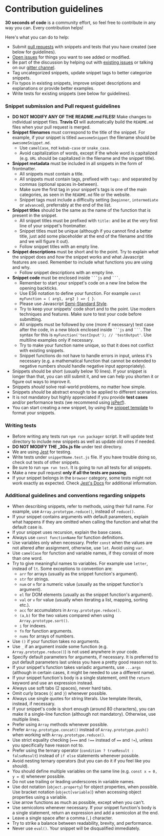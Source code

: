 # Contribution guidelines

**30 seconds of code** is a community effort, so feel free to contribute in any way you can. Every contribution helps!

Here's what you can do to help:

- Submit [pull requests](https://github.com/30-seconds/30-seconds-of-code/pulls) with snippets and tests that you have created (see below for guidelines).
- [Open issues](https://github.com/30-seconds/30-seconds-of-code/issues/new) for things you want to see added or modified.
- Be part of the discussion by helping out with [existing issues](https://github.com/30-seconds/30-seconds-of-code/issues) or talking on our [gitter channel](https://gitter.im/30-seconds-of-code/Lobby).
- Tag uncategorized snippets, update snippet tags to better categorize snippets.
- Fix typos in existing snippets, improve snippet descriptions and explanations or provide better examples.
- Write tests for existing snippets (see below for guidelines).

### Snippet submission and Pull request guidelines

- **DO NOT MODIFY ANY OF THE README.md FILES!** Make changes to individual snippet files. **Travis CI** will automatically build the `README.md` files when your pull request is merged.
- **Snippet filenames** must correspond to the title of the snippet. For example, if your snippet is titled `awesomeSnippet` the filename should be `awesomeSnippet.md`.
  - Use `camelCase`, not `kebab-case` or `snake_case`.
  - Avoid capitalization of words, except if the whole word is capitalized (e.g. `URL` should be capitalized in the filename and the snippet title).
- **Snippet metadata** must be included in all snippets in the form of frontmatter.
  - All snippets must contain a title.
  - All snippets must contain tags, prefixed with `tags:` and separated by commas (optional spaces in-between).
  - Make sure the first tag in your snippet's tags is one of the main categories, as seen in the `README.md` file or the website.
  - Snippet tags must include a difficulty setting (`beginner`, `intermediate` or `advanced`), preferrably at the end of the list.
- **Snippet titles** should be the same as the name of the function that is present in the snippet.
  - All snippet titles must be prefixed with `title:` and be at the very first line of your snippet's frontmatter.
  - Snippet titles must be unique (although if you cannot find a better title, just add some placeholder at the end of the filename and title and we will figure it out).
  - Follow snippet titles with an empty line.
- **Snippet descriptions** must be short and to the point. Try to explain *what* the snippet does and *how* the snippet works and what Javascript features are used. Remember to include what functions you are using and why.
  - Follow snippet descriptions with an empty line.
- **Snippet code** must be enclosed inside ` ```js ` and ` ``` `.
  - Remember to start your snippet's code on a new line below the opening backticks.
  - Use ES6 notation to define your function. For example `const myFunction = ( arg1, arg2 ) => { }`.
  - Please use Javascript [Semi-Standard Style](https://github.com/Flet/semistandard).
  - Try to keep your snippets' code short and to the point. Use modern techniques and features. Make sure to test your code before submitting.
  - All snippets must be followed by one (more if necessary) test case after the code, in a new block enclosed inside ` ```js ` and ` ``` `. The syntax for this is `myFunction('testInput'); // 'testOutput'`. Use multiline examples only if necessary.
  - Try to make your function name unique, so that it does not conflict with existing snippets.
  - Snippet functions do not have to handle errors in input, unless it's necessary (e.g. a mathematical function that cannot be extended to negative numbers should handle negative input appropriately).
- Snippets should be short (usually below 10 lines). If your snippet is longer than that, you can still submit it, and we can help you shorten it or figure out ways to improve it.
- Snippets *should* solve real-world problems, no matter how simple.
- Snippets *should* be abstract enough to be applied to different scenarios.
- It is not mandatory but highly appreciated if you provide **test cases** and/or performance tests (we recommend using [jsPerf](https://jsperf.com/)).
- You can start creating a new snippet, by using the [snippet template](snippet-template.md) to format your snippets.

### Writing tests
- Before writing any tests run `npm run packager` script. It will update test directory to include new snippets as well as update old ones if needed.
- **DO NOT MODIFY THE _30s.js file** under test directory.
- We are using [Jest](https://jestjs.io/) for testing.
- Write tests under `snippetName.test.js` file. If you have trouble doing so, check out tests of other snippets.
- Be sure to run `npm run test`. It is going to run all tests for all snippets.
- Make a new pull request **only if all the tests are passing**.
- If your snippet belongs in the `browser` category, some tests might not work exactly as expected. Check [Jest's Docs](https://jestjs.io/docs/en/getting-started) for additional information.

### Additional guidelines and conventions regarding snippets

- When describing snippets, refer to methods, using their full name. For example, use `Array.prototype.reduce()`, instead of `reduce()`.
- If your snippet contains arguments with default parameters, explain what happens if they are omitted when calling the function and what the default case is.
- If your snippet uses recursion, explain the base cases.
- Always use `const functionName` for function definitions.
- Use variables only when necessary. Prefer `const` when the values are not altered after assignment, otherwise, use `let`. Avoid using `var`.
- Use `camelCase` for function and variable names, if they consist of more than one word.
- Try to give meaningful names to variables. For example use `letter`, instead of `lt`. Some exceptions to convention are:
  - `arr` for arrays (usually as the snippet function's argument).
  - `str` for strings.
  - `num` or `n` for a numeric value (usually as the snippet function's argument).
  - `el` for DOM elements (usually as the snippet function's argument).
  - `val` or `v` for value (usually when iterating a list, mapping, sorting etc.).
  - `acc` for accumulators in `Array.prototype.reduce()`.
  - `(a,b)` for the two values compared when using `Array.prototype.sort()`.
  - `i` for indexes.
  - `fn` for function arguments.
  - `nums` for arrays of numbers.
- Use `()` if your function takes no arguments.
- Use `_` if an argument inside some function (e.g. `Array.prototype.reduce()`) is not used anywhere in your code.
- Specify default parameters for arguments, if necessary. It is preferred to put default parameters last unless you have a pretty good reason not to.
- If your snippet's function takes variadic arguments, use `...args` (although in certain cases, it might be needed to use a different name).
- If your snippet function's body is a single statement, omit the `return` keyword and use an expression instead.
- Always use soft tabs (2 spaces), never hard tabs.
- Omit curly braces (`{` and `}`) whenever possible.
- Always use single quotes for string literals. Use template literals, instead, if necessary.
- If your snippet's code is short enough (around 80 characters), you can make it a single-line function (although not mandatory). Otherwise, use multiple lines.
- Prefer using `Array` methods whenever possible.
- Prefer `Array.prototype.concat()` instead of `Array.prototype.push()` when working with `Array.prototype.reduce()`.
- Use strict equality checking (`===` and `!==` instead of `==` and `!=`), unless you specifically have reason not to.
- Prefer using the ternary operator (`condition ? trueResult : falseResult`) instead of `if else` statements whenever possible.
- Avoid nesting ternary operators (but you can do it if you feel like you should).
- You should define multiple variables on the same line (e.g. `const x = 0, y = 0`) whenever possible.
- Do not use trailing or leading underscores in variable names.
- Use dot notation (`object.property`) for object properties, when possible. Use bracket notation (`object[variable]`) when accessing object properties using a variable.
- Use arrow functions as much as possible, except when you can't.
- Use semicolons whenever necessary. If your snippet function's body is a single statement, return an expression and add a semicolon at the end.
- Leave a single space after a comma (`,`) character.
- Try to strike a balance between readability, brevity, and performance.
- Never use `eval()`. Your snippet will be disqualified immediately.
